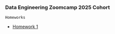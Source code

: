 ### Data Engineering Zoomcamp 2025 Cohort

`Homeworks`

* [Homework 1](module_1/homework/nazmul_homework_01.ipynb)
